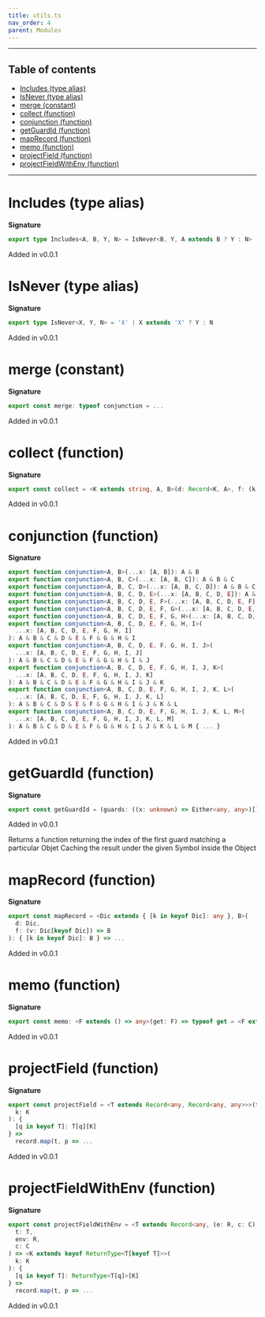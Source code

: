 ```yaml
---
title: utils.ts
nav_order: 4
parent: Modules
---
```


---

<h2 class="text-delta">Table of contents</h2>

- [Includes (type alias)](#includes-type-alias)
- [IsNever (type alias)](#isnever-type-alias)
- [merge (constant)](#merge-constant)
- [collect (function)](#collect-function)
- [conjunction (function)](#conjunction-function)
- [getGuardId (function)](#getguardid-function)
- [mapRecord (function)](#maprecord-function)
- [memo (function)](#memo-function)
- [projectField (function)](#projectfield-function)
- [projectFieldWithEnv (function)](#projectfieldwithenv-function)

---

# Includes (type alias)

**Signature**

```ts
export type Includes<A, B, Y, N> = IsNever<B, Y, A extends B ? Y : N>
```

Added in v0.0.1

# IsNever (type alias)

**Signature**

```ts
export type IsNever<X, Y, N> = 'X' | X extends 'X' ? Y : N
```

Added in v0.0.1

# merge (constant)

**Signature**

```ts
export const merge: typeof conjunction = ...
```

Added in v0.0.1

# collect (function)

**Signature**

```ts
export const collect = <K extends string, A, B>(d: Record<K, A>, f: (k: K, a: A) => B): Array<B> => ...
```

Added in v0.0.1

# conjunction (function)

**Signature**

```ts
export function conjunction<A, B>(...x: [A, B]): A & B
export function conjunction<A, B, C>(...x: [A, B, C]): A & B & C
export function conjunction<A, B, C, D>(...x: [A, B, C, D]): A & B & C & D
export function conjunction<A, B, C, D, E>(...x: [A, B, C, D, E]): A & B & C & D & E
export function conjunction<A, B, C, D, E, F>(...x: [A, B, C, D, E, F]): A & B & C & D & E & F
export function conjunction<A, B, C, D, E, F, G>(...x: [A, B, C, D, E, F, G]): A & B & C & D & E & F & G
export function conjunction<A, B, C, D, E, F, G, H>(...x: [A, B, C, D, E, F, G, H]): A & B & C & D & E & F & G & H
export function conjunction<A, B, C, D, E, F, G, H, I>(
  ...x: [A, B, C, D, E, F, G, H, I]
): A & B & C & D & E & F & G & H & I
export function conjunction<A, B, C, D, E, F, G, H, I, J>(
  ...x: [A, B, C, D, E, F, G, H, I, J]
): A & B & C & D & E & F & G & H & I & J
export function conjunction<A, B, C, D, E, F, G, H, I, J, K>(
  ...x: [A, B, C, D, E, F, G, H, I, J, K]
): A & B & C & D & E & F & G & H & I & J & K
export function conjunction<A, B, C, D, E, F, G, H, I, J, K, L>(
  ...x: [A, B, C, D, E, F, G, H, I, J, K, L]
): A & B & C & D & E & F & G & H & I & J & K & L
export function conjunction<A, B, C, D, E, F, G, H, I, J, K, L, M>(
  ...x: [A, B, C, D, E, F, G, H, I, J, K, L, M]
): A & B & C & D & E & F & G & H & I & J & K & L & M { ... }
```

Added in v0.0.1

# getGuardId (function)

**Signature**

```ts
export const getGuardId = (guards: ((x: unknown) => Either<any, any>)[], sym: symbol): ((a: unknown) => number) => ...
```

Added in v0.0.1

Returns a function returning the index of the first guard matching a particular Objet
Caching the result under the given Symbol inside the Object

# mapRecord (function)

**Signature**

```ts
export const mapRecord = <Dic extends { [k in keyof Dic]: any }, B>(
  d: Dic,
  f: (v: Dic[keyof Dic]) => B
): { [k in keyof Dic]: B } => ...
```

Added in v0.0.1

# memo (function)

**Signature**

```ts
export const memo: <F extends () => any>(get: F) => typeof get = <F extends () => any>(get: F): typeof get => ...
```

Added in v0.0.1

# projectField (function)

**Signature**

```ts
export const projectField = <T extends Record<any, Record<any, any>>>(t: T) => <K extends keyof T[keyof T]>(
  k: K
): {
  [q in keyof T]: T[q][K]
} =>
  record.map(t, p => ...
```

Added in v0.0.1

# projectFieldWithEnv (function)

**Signature**

```ts
export const projectFieldWithEnv = <T extends Record<any, (e: R, c: C) => Record<any, any>>, R, C>(
  t: T,
  env: R,
  c: C
) => <K extends keyof ReturnType<T[keyof T]>>(
  k: K
): {
  [q in keyof T]: ReturnType<T[q]>[K]
} =>
  record.map(t, p => ...
```

Added in v0.0.1
